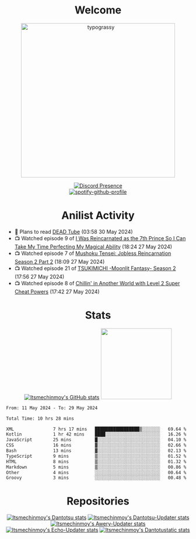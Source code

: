 <div align="center">

# Welcome
<a href="https://github.com/kawarimidoll/typograssy">
    <img alt="typograssy" src="https://typograssy.deno.dev/api?text=%E3%82%88%E3%81%86%E3%81%93%E3%81%9D%E3%81%BF%E3%81%AA%E3%81%95%E3%82%93%20-%20Itsmechinmoy--&&l0=none&l1=82d9d0&l2=027353&l3=038c4c&l4=01402e&bg=none&frame=none&speed=100&comment=" width="421.99">
</a>

[![Discord Presence](https://lanyard.cnrad.dev/api/523539866311720963?theme=dark&bg=Oe1116&animated=false&hideDiscrim=true&borderRadius=30px&hideActivity=whenNotUsed)](https://discord.com/users/523539866311720963)<br>
[![spotify-github-profile](https://spotify-github-profile.vercel.app/api/view?uid=31zczwoe3obxakjgkio7anubhkaq&cover_image=true&theme=novatorem&show_offline=true&background_color=121212&interchange=false&bar_color=53b14f&bar_color=ffffff&bar_color_cover=false)](https://spotify-github-profile.vercel.app/api/view?uid=31zczwoe3obxakjgkio7anubhkaq&redirect=true)
</div>

<div align="center">

# Anilist Activity
</div>
<!-- ANILIST_ACTIVITY:start -->

-   📖 Plans to read [DEAD Tube](https://anilist.co/manga/85671) (03:58 30 May 2024)
-   📺 Watched episode 9 of [I Was Reincarnated as the 7th Prince So I Can Take My Time Perfecting My Magical Ability](https://anilist.co/anime/156415) (18:24 27 May 2024)
-   📺 Watched episode 7 of [Mushoku Tensei: Jobless Reincarnation Season 2 Part 2](https://anilist.co/anime/166873) (18:09 27 May 2024)
-   📺 Watched episode 21 of [TSUKIMICHI -Moonlit Fantasy- Season 2](https://anilist.co/anime/139518) (17:56 27 May 2024)
-   📺 Watched episode 8 of [Chillin' in Another World with Level 2 Super Cheat Powers](https://anilist.co/anime/170130) (17:42 27 May 2024)

<!-- ANILIST_ACTIVITY:end -->
<div align="center">
    
# Stats
[![Itsmechinmoy's GitHub stats](https://github-readme-stats.vercel.app/api?username=itsmechinmoy&show_icons=true&theme=algolia)](https://github.com/anuraghazra/github-readme-stats)
<img src="https://github-readme-stackoverflow.vercel.app/?userID=25004176&theme=dark" height="194"/>
</div>
<!--START_SECTION:waka-->

```txt
From: 11 May 2024 - To: 29 May 2024

Total Time: 10 hrs 28 mins

XML               7 hrs 17 mins   █████████████████▒░░░░░░░   69.64 %
Kotlin            1 hr 42 mins    ████░░░░░░░░░░░░░░░░░░░░░   16.26 %
JavaScript        25 mins         █░░░░░░░░░░░░░░░░░░░░░░░░   04.10 %
CSS               16 mins         ▓░░░░░░░░░░░░░░░░░░░░░░░░   02.66 %
Bash              13 mins         ▓░░░░░░░░░░░░░░░░░░░░░░░░   02.13 %
TypeScript        9 mins          ▒░░░░░░░░░░░░░░░░░░░░░░░░   01.52 %
HTML              8 mins          ▒░░░░░░░░░░░░░░░░░░░░░░░░   01.32 %
Markdown          5 mins          ▒░░░░░░░░░░░░░░░░░░░░░░░░   00.86 %
Other             4 mins          ░░░░░░░░░░░░░░░░░░░░░░░░░   00.64 %
Groovy            3 mins          ░░░░░░░░░░░░░░░░░░░░░░░░░   00.48 %
```

<!--END_SECTION:waka-->
<div align="center">

# Repositories
[![Itsmechinmoy's Dantotsu stats](https://github-readme-stats.vercel.app/api/pin/?username=itsmechinmoy&repo=dantotsu&show_icons=true&theme=algolia&description_lines_count=1)](https://github.com/itsmechinmoy/dantotsu)
[![Itsmechinmoy's Dantotsu-Updater stats](https://github-readme-stats.vercel.app/api/pin/?username=itsmechinmoy&repo=dantotsu-updater&show_icons=true&theme=algolia&description_lines_count=1)](https://github.com/itsmechinmoy/dantotsu-updater)
[![Itsmechinmoy's Awery-Updater stats](https://github-readme-stats.vercel.app/api/pin/?username=itsmechinmoy&repo=awery-updater&show_icons=true&theme=algolia&description_lines_count=1)](https://github.com/itsmechinmoy/awery-updater)
[![Itsmechinmoy's Echo-Updater stats](https://github-readme-stats.vercel.app/api/pin/?username=itsmechinmoy&repo=echo-updater&show_icons=true&theme=algolia&description_lines_count=1)](https://github.com/itsmechinmoy/echo-updater)
[![Itsmechinmoy's Dantotustatic stats](https://github-readme-stats.vercel.app/api/pin/?username=itsmechinmoy&repo=dantotustatic&show_icons=true&theme=algolia&description_lines_count=1)](https://github.com/itsmechinmoy/dantotustatic)
</div>
